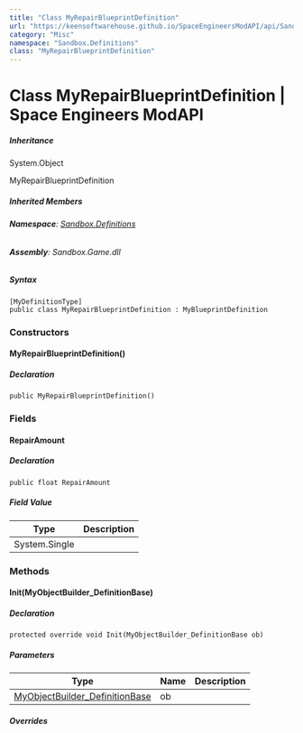 ```yaml
---
title: "Class MyRepairBlueprintDefinition"
url: "https://keensoftwarehouse.github.io/SpaceEngineersModAPI/api/Sandbox.Definitions.MyRepairBlueprintDefinition.html"
category: "Misc"
namespace: "Sandbox.Definitions"
class: "MyRepairBlueprintDefinition"
---
```


# Class MyRepairBlueprintDefinition | Space Engineers ModAPI

##### Inheritance

System.Object

MyRepairBlueprintDefinition

##### Inherited Members

###### **Namespace**: [Sandbox.Definitions](https://keensoftwarehouse.github.io/SpaceEngineersModAPI/api/Sandbox.Definitions.html)

###### **Assembly**: Sandbox.Game.dll

##### Syntax

```
[MyDefinitionType]
public class MyRepairBlueprintDefinition : MyBlueprintDefinition
```

### Constructors

#### MyRepairBlueprintDefinition()

##### Declaration

```
public MyRepairBlueprintDefinition()
```

### Fields

#### RepairAmount

##### Declaration

```
public float RepairAmount
```

##### Field Value

| Type | Description |
| --- | --- |
| System.Single |     |

### Methods

#### Init(MyObjectBuilder\_DefinitionBase)

##### Declaration

```
protected override void Init(MyObjectBuilder_DefinitionBase ob)
```

##### Parameters

| Type | Name | Description |
| --- | --- | --- |
| [MyObjectBuilder\_DefinitionBase](https://keensoftwarehouse.github.io/SpaceEngineersModAPI/api/VRage.Game.MyObjectBuilder_DefinitionBase.html) | ob  |     |

##### Overrides